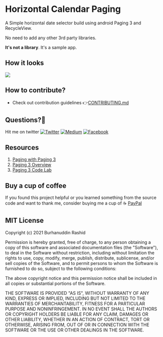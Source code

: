 # Horizontal Calendar Paging

A Simple horizontal date selector build using android Paging 3 and RecycleView.

No need to add any other 3rd party libraries.

**It's not a library**. It's a sample app.

## How it looks
![](https://i.imgur.com/ubn7OCh.gif)

## How to contribute?
* Check out contribution guidelines 👉[CONTRIBUTING.md](https://github.com/burhanrashid52/HorizontalCalendarPaging/blob/master/CONTRIBUTING.md)


## Questions?🤔
Hit me on twitter [![Twitter](https://img.shields.io/badge/Twitter-%40burhanrashid52-blue.svg)](https://twitter.com/burhanrashid52)
[![Medium](https://img.shields.io/badge/Medium-%40burhanrashid52-brightgreen.svg)](https://medium.com/@burhanrashid52)
[![Facebook](https://img.shields.io/badge/Facebook-Burhanuddin%20Rashid-blue.svg)](https://www.facebook.com/Bursid)

## Resources
1. [Paging with Paging 3](https://www.youtube.com/watch?v=1cwqGOku2a4)
2. [Paging 3 Overview](https://developer.android.com/topic/libraries/architecture/paging/v3-overview)
3. [Paging 3 Code Lab](https://developer.android.com/codelabs/android-paging#0)



## Buy a cup of coffee
If you found this project helpful or you learned something from the source code and want to thank me, consider buying me a cup of ☕️
[PayPal](https://www.paypal.me/burhanrashid52)

## MIT License

Copyright (c) 2021 Burhanuddin Rashid

Permission is hereby granted, free of charge, to any person obtaining a copy
of this software and associated documentation files (the "Software"), to deal
in the Software without restriction, including without limitation the rights
to use, copy, modify, merge, publish, distribute, sublicense, and/or sell
copies of the Software, and to permit persons to whom the Software is
furnished to do so, subject to the following conditions:

The above copyright notice and this permission notice shall be included in all
copies or substantial portions of the Software.

THE SOFTWARE IS PROVIDED "AS IS", WITHOUT WARRANTY OF ANY KIND, EXPRESS OR
IMPLIED, INCLUDING BUT NOT LIMITED TO THE WARRANTIES OF MERCHANTABILITY,
FITNESS FOR A PARTICULAR PURPOSE AND NONINFRINGEMENT. IN NO EVENT SHALL THE
AUTHORS OR COPYRIGHT HOLDERS BE LIABLE FOR ANY CLAIM, DAMAGES OR OTHER
LIABILITY, WHETHER IN AN ACTION OF CONTRACT, TORT OR OTHERWISE, ARISING FROM,
OUT OF OR IN CONNECTION WITH THE SOFTWARE OR THE USE OR OTHER DEALINGS IN THE
SOFTWARE.
